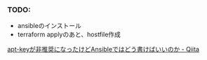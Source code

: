 ### TODO:
- ansibleのインストール
- terraform applyのあと、hostfile作成

[apt-keyが非推奨になったけどAnsibleではどう書けばいいのか - Qiita](https://qiita.com/alkshmir/items/9b1c0cdef06eb327c07d)